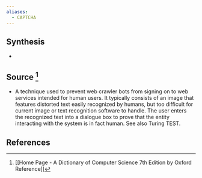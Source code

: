 ```yaml
---
aliases:
  - CAPTCHA
---
```

## Synthesis
- 
## Source [^1]
- A technique used to prevent web crawler bots from signing on to web services intended for human users. It typically consists of an image that features distorted text easily recognized by humans, but too difficult for current image or text recognition software to handle. The user enters the recognized text into a dialogue box to prove that the entity interacting with the system is in fact human. See also Turing TEST.
## References

[^1]: [[Home Page - A Dictionary of Computer Science 7th Edition by Oxford Reference]]